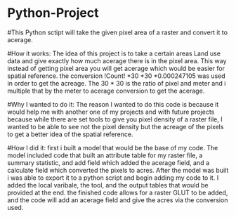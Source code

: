 # Python-Project
#This Python sctipt will take the given pixel area of a raster and convert it to acerage. 

#How it works:
The idea of this project is to take a certain areas Land use data and give exactly how much acerage there is in the 
pixel area. This way instead of getting pixel area you will get acerage which would be easier for spatial reference. 
the conversion !Count! *30 *30 *0.000247105 was used in order to get the acreage. The 30 * 30 is the ratio of pixel 
and meter and i multiple that by the meter to acerage conversion to get the acerage.  

#Why I wanted to do it: 
The reason I wanted to do this code is because it would help me with another one of my projects and with future 
projects because while there are set tools to give you pixel density of a raster file, I wanted to be able to see 
not the pixel density but the acreage of the pixels to get a better idea of the spatial reference. 



#How I did it: 
first i built a model that would be the base of my code. The model included code that built an attribute table for 
my raster file, a summary statistic, and add field which added the acerage field, and a calculate field which converted 
the pixels to acres. After the model was built i was able to export it to a python script and begin adding my code to it. 
I added the local varibale, the tool, and the output tables that would be provided at the end. the finished code allows 
for a raster GLUT to be added, and the code will add an acerage field and give the acres via the conversion used.   


